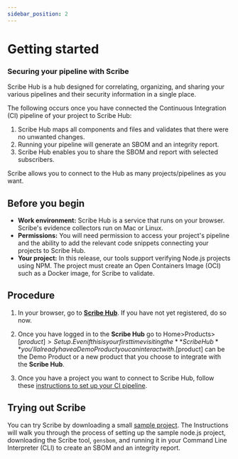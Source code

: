 ```yaml
---
sidebar_position: 2
---
```

# Getting started


### Securing your pipeline with Scribe

Scribe Hub is a hub designed for correlating, organizing, and sharing your various pipelines and their security information in a single place.

The following occurs once you have connected the Continuous Integration (CI) pipeline of your project to Scribe Hub:

1. Scribe Hub maps all components and files and validates that there were no unwanted changes.
2. Running your pipeline will generate an SBOM and an integrity report.
3. Scribe Hub enables you to share the SBOM and report with selected subscribers.

Scribe allows you to connect to the Hub as many projects/pipelines as you want.

## Before you begin 

- **Work environment:** Scribe Hub is a service that runs on your browser. Scribe's evidence collectors run on Mac or Linux.
- **Permissions:** You will need permission to access your project's pipeline and the ability to add the relevant code snippets connecting your projects to Scribe Hub.
- **Your project:** In this release, our tools support verifying Node.js projects using NPM. The project must create an Open Containers Image (OCI) such as a Docker image, for Scribe to validate.

## Procedure 
1. In your browser, go to **[Scribe Hub](https://prod.hub.scribesecurity.com/ "Scribe Hub Link")**. If you have not yet registered, do so now.
2. Once you have logged in to the **Scribe Hub** go to Home>Products>[$product]>Setup. Even if this is your first time visiting the **Scribe Hub** you'll already have a Demo Product you can interact with. [$product] can be the Demo Product or a new product that you choose to integrate with the **Scribe Hub**.

3. Once you have a project you want to connect to Scribe Hub, follow these [instructions to set up your CI pipeline](../docs/ci-integration "instructions to set up your CI pipeline").

## Trying out Scribe

You can try Scribe by downloading a small [sample project](../docs/sampleproject  "sample project").
The Instructions will walk you through the process of setting up the sample node.js project, downloading the Scribe tool, `gensbom`, and running it in your Command Line Interpreter (CLI) to create an SBOM and an integrity report.



